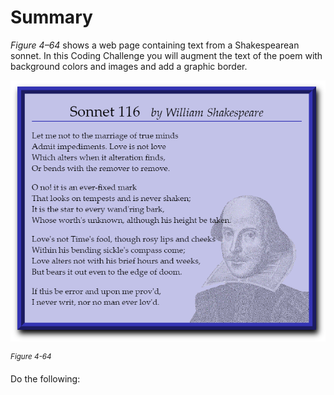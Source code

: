 # Summary

_Figure 4–64_ shows a web page containing text from a Shakespearean sonnet. In this Coding Challenge you will augment the text of the poem with background colors and images and add a graphic border.

![A webpage displays a poem in four paragraphs titled, “Sonnet 116” with an image of William Shakespeare at the bottom right of the page.](../assets/kOCwWduQqCbaZM9WUaQk.png)

<sup>_Figure 4-64_</sup>

Do the following:
